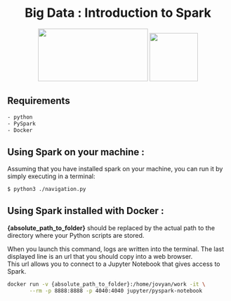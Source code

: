 # 
<h1 align=center>Big Data : Introduction to Spark</h1>

<p align=center>
  <img src="https://upload.wikimedia.org/wikipedia/commons/thumb/f/f3/Apache_Spark_logo.svg/1200px-Apache_Spark_logo.svg.png" width="250" height="120"/>
  
  <img src="https://upload.wikimedia.org/wikipedia/commons/thumb/f/f8/Python_logo_and_wordmark.svg/1200px-Python_logo_and_wordmark.svg.png"  height="110"/>
</p>


## Requirements
```sh
- python
- PySpark 
- Docker
```

## Using Spark on your machine :
Assuming that you have installed spark on your machine, you can run it by simply executing in a terminal:   

  ```sh
$ python3 ./navigation.py
```


## Using Spark installed with Docker :
**{absolute_path_to_folder}** should be replaced by the actual path to the directory where your Python scripts are stored. 

When you launch this command, logs are written into the terminal. The last displayed line is an url that you should copy into a web browser.    
This url allows you to connect to a Jupyter Notebook that gives access to Spark.

```sh
docker run -v {absolute_path_to_folder}:/home/jovyan/work -it \
       --rm -p 8888:8888 -p 4040:4040 jupyter/pyspark-notebook
```
